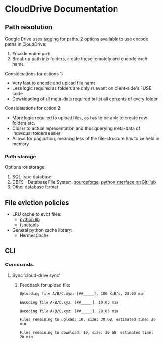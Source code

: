 # CloudDrive Documentation

## Path resolution
Google Drive uses tagging for paths.
2 options available to use encode paths in CloudDrive:
1. Encode entire path
2. Break up path into folders, create these remotely and encode each name.

Considerations for options 1:

- Very fast to encode and upload file name
- Less logic required as folders are only relevant on client-side's FUSE code
- Downloading of all meta-data required to list all contents of every folder

Considerations for option 2:

- More logic required to upload files, as has to be able to create new folders etc.
- Closer to actual representation and thus querying meta-data of individual folders easier
- Allows for pagination, meaning less of the file-structure has to be held in memory

### Path storage

Options for storage:

1. SQL-type database
0. DBFS - Database File System, [sourceforge](http://dbfs.sourceforge.net/), [python interface on GitHub](https://github.com/mitjat/dbfs)
0. Other database format


## File eviction policies

 - LRU cache to evict files:
   - [python lib](https://pypi.python.org/pypi/pylru)
   - [functools](https://docs.python.org/3/library/functools.html#functools.lru_cache)
 - General python cache library:
   - [HermesCache](https://pypi.python.org/pypi/HermesCache)

## CLI

### Commands:
1. Sync 'cloud-drive sync'
   1. Feedback for upload file:

      `Uploading file A/B/C.xyz: [##_____], 100 KiB/s, 23:03 min`

      `Encoding file A/B/C.xyz: [##_____], 10:03 min`

      `Decoding file A/B/C.xyz: [##_____], 20:03 min`

      `Files remaining to upload: 10, size: 30 GB, estimated time: 20 min`

      `Files remaining to download: 10, size: 30 GB, estimated time: 20 min`